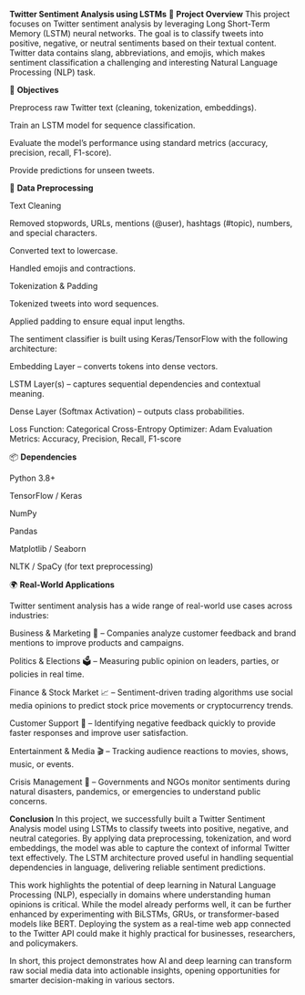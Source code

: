 **Twitter Sentiment Analysis using LSTMs**
📌 **Project Overview**
This project focuses on Twitter sentiment analysis by leveraging Long Short-Term Memory (LSTM) neural networks. The goal is to classify tweets into positive, negative, or neutral sentiments based on their textual content. Twitter data contains slang, abbreviations, and emojis, which makes sentiment classification a challenging and interesting Natural Language Processing (NLP) task.

🎯 **Objectives**

Preprocess raw Twitter text (cleaning, tokenization, embeddings).

Train an LSTM model for sequence classification.

Evaluate the model’s performance using standard metrics (accuracy, precision, recall, F1-score).

Provide predictions for unseen tweets.

🔧 **Data Preprocessing**

Text Cleaning

Removed stopwords, URLs, mentions (@user), hashtags (#topic), numbers, and special characters.

Converted text to lowercase.

Handled emojis and contractions.

Tokenization & Padding

Tokenized tweets into word sequences.

Applied padding to ensure equal input lengths.

The sentiment classifier is built using Keras/TensorFlow with the following architecture:

Embedding Layer – converts tokens into dense vectors.

LSTM Layer(s) – captures sequential dependencies and contextual meaning.

Dense Layer (Softmax Activation) – outputs class probabilities.

Loss Function: Categorical Cross-Entropy
Optimizer: Adam
Evaluation Metrics: Accuracy, Precision, Recall, F1-score

📦 **Dependencies**

Python 3.8+

TensorFlow / Keras

NumPy

Pandas

Matplotlib / Seaborn

NLTK / SpaCy (for text preprocessing)

🌍 **Real-World Applications**

Twitter sentiment analysis has a wide range of real-world use cases across industries:

Business & Marketing 🏢 – Companies analyze customer feedback and brand mentions to improve products and campaigns.

Politics & Elections 🗳 – Measuring public opinion on leaders, parties, or policies in real time.

Finance & Stock Market 📈 – Sentiment-driven trading algorithms use social media opinions to predict stock price movements or cryptocurrency trends.

Customer Support 💬 – Identifying negative feedback quickly to provide faster responses and improve user satisfaction.

Entertainment & Media 🎬 – Tracking audience reactions to movies, shows, music, or events.

Crisis Management 🚨 – Governments and NGOs monitor sentiments during natural disasters, pandemics, or emergencies to understand public concerns.

**Conclusion**
In this project, we successfully built a Twitter Sentiment Analysis model using LSTMs to classify tweets into positive, negative, and neutral categories. By applying data preprocessing, tokenization, and word embeddings, the model was able to capture the context of informal Twitter text effectively. The LSTM architecture proved useful in handling sequential dependencies in language, delivering reliable sentiment predictions.

This work highlights the potential of deep learning in Natural Language Processing (NLP), especially in domains where understanding human opinions is critical. While the model already performs well, it can be further enhanced by experimenting with BiLSTMs, GRUs, or transformer-based models like BERT. Deploying the system as a real-time web app connected to the Twitter API could make it highly practical for businesses, researchers, and policymakers.

In short, this project demonstrates how AI and deep learning can transform raw social media data into actionable insights, opening opportunities for smarter decision-making in various sectors.

